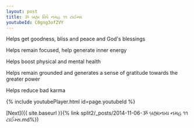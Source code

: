 ```yaml
---
layout: post
title: ૐ બ્રહ્મ વિધે નમહ ૧૧ ટાઈમ્સ
youtubeId: C0gng3ofZVY
---
```

 
 
Helps get goodness, bliss and peace and God's blessings
 
Helps remain focused, help generate inner energy 
 
Helps boost physical and mental health 
 
Helps remain grounded and generates a sense of gratitude towards the greater power 
 
Helps reduce bad karma
 
 
 
 


{% include youtubePlayer.html id=page.youtubeId %}
 
[Next]({{ site.baseurl }}{% link  split2/_posts/2014-11-06-ૐ બ્રહ્માનાય નમહ ૧૧ ટાઈમ્સ.md%})
 
